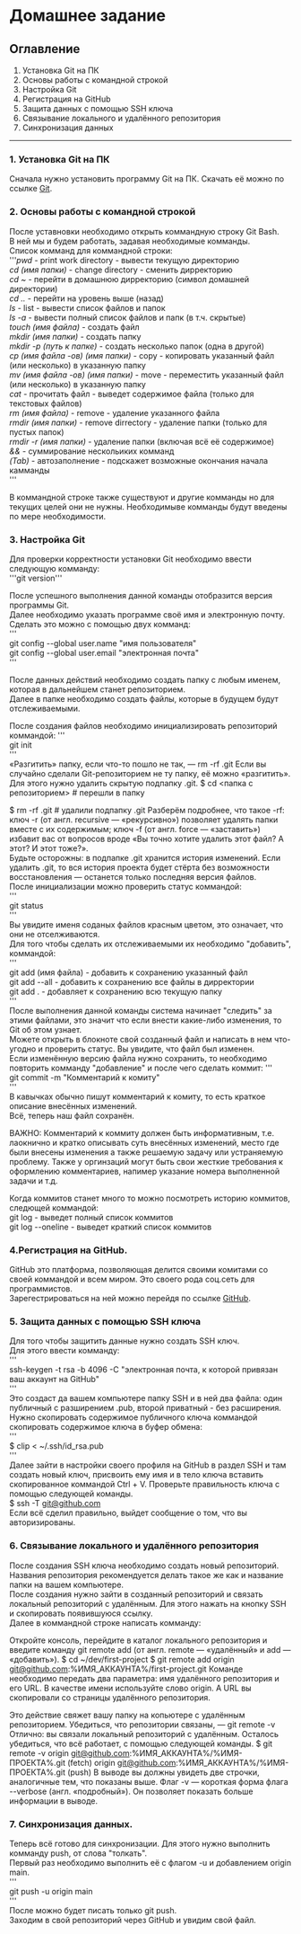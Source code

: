 # Домашнее задание  
## Оглавление  
1. Установка Git на ПК  
2. Основы работы с командной строкой  
3. Настройка Git  
4. Регистрация на GitHub  
5. Защита данных с помощью SSH ключа    
6. Связывание локального и удалённого репозитория    
7. Синхронизация данных  
---
### 1. Установка Git на ПК  

Сначала нужно установить программу Git на ПК. Скачать её можно по ссылке [Git](https://git-scm.com/download/win).  
  
### 2. Основы работы с командной строкой  
После уставновки необходимо открыть коммандную строку Git Bash.  
В ней мы и будем работать, задавая необходимые комманды.  
Список комманд для коммандной строки:  
'''*pwd* - print work directory - вывести текущую директорию  
*cd (имя папки)* - change directory - сменить дирректорию  
*cd ~* - перейти в домашнюю дирректорию (символ домашней директории)  
*cd ..* - перейти на уровень выше (назад)  
*ls* - list - вывести список файлов и папок  
*ls -a* - вывести полный список файлов и папк (в т.ч. скрытые)  
*touch (имя файла)* - создать файл  
*mkdir (имя папки)* - создать папку  
*mkdir -p (путь к папке)* - создать несколько папок (одна в другой)  
*cp (имя файла -ов) (имя папки)* - copy - копировать указанный файл (или несколько) в указанную папку  
*mv (имя файла -ов) (имя папки)* - move - переместить указанный файл (или несколько) в указанную папку  
*cat* - прочитать файл - выведет содержимое файла (только для текстовых файлов)  
*rm  (имя файла)* - remove - удаление указанного файла  
*rmdir (имя папки)* - remove dirrectory - удаление папки (только для пустых папок)  
*rmdir -r (имя папки)* - удаление папки (включая всё её содержимое)  
*&&* - суммирование нескольиких комманд  
*(Tab)* - автозаполнение - подскажет возможные окончания начала камманды  
'''  

В коммандной строке также существуют и другие комманды но для текущих целей они не нужны. Необходимыве комманды будут введены по мере необходимости.  
  
### 3. Настройка Git  
Для проверки корректности установки Git необходимо ввести следующую комманду:  
'''git version'''  

После успешного выполнения данной команды отобразится версия программы Git.  
Далее необходимо указать программе своё имя и электронную почту.  
Сделать это можно с помощью двух комманд:  
'''  
git config --global user.name "имя пользователя"  
git config --global user.email "электронная почта"  
'''  

После данных действий необходимо создать папку с любым именем, которая в дальнейшем станет репозиторием.  
Далее в папке необходимо создать файлы, которые в будущем будут отслеживаемыми.  
  
После создания файлов необходимо инициализировать репозиторий коммандой:
'''  
git init  
'''  
«Разгитить» папку, если что-то пошло не так, — rm -rf .git
Если вы случайно сделали Git-репозиторием не ту папку, её можно «разгитить». Для этого нужно удалить скрытую подпапку .git.
$ cd <папка с репозиторием> # перешли в папку

$ rm -rf .git # удалили подпапку .git 
Разберём подробнее, что такое -rf:
ключ -r (от англ. recursive — «рекурсивно») позволяет удалять папки вместе с их содержимым;
ключ -f (от англ. force — «заставить») избавит вас от вопросов вроде «Вы точно хотите удалить этот файл? А этот? И этот тоже?».  
Будьте осторожны: в подпапке .git хранится история изменений. Если удалить .git, то вся история проекта будет стёрта без возможности восстановления — останется только последняя версия файлов.  
После инициализации можно проверить статус коммандой:  
'''  
git status  
'''  
Вы увидите именя соданых файлов красным цветом, это означает, что они не отселживаются.  
Для того чтобы сделать их отслеживаемыми их необходимо "добавить", коммандой:  
'''  
git add (имя файла) - добавить к сохранению указанный файл  
git add --all - добавить к сохранению все файлы в дирректории  
git add . - добавляет к сохранению всю текущую папку  
'''  
После выполнения данной команды система начинает "следить" за этими файлами, это значит что если внести какие-либо изменения, то Git об этом узнает.  
Можете открыть в блокноте свой созданный файл и написать в нем что-угодно и проверить статус. Вы увидите, что файл был изменен.  
Если изменённую версию файла нужно сохранить, то необходимо повторить комманду "добавление" и после чего сделать коммит:
'''  
git commit -m "Комментарий к комиту"  
'''  
В кавычках обычно пишут комментарий к комиту, то есть краткое описание внесённых изменений.  
Всё, теперь наш файл сохранён.  

ВАЖНО: Комментарий к коммиту должен быть информативным, т.е. лаокнично и кратко описывать суть внесённых изменений, место где были внесены изменения а также решаемую задачу или устраняемую проблему. Также у оргинзаций могут быть свои жесткие требования к оформлению комментариев, напимер указание номера выполненной задачи и т.д.  

Когда коммитов станет много то можно посмотреть историю коммитов, следющей коммандой:  
git log - выведет полный список коммитов  
git log --oneline - выведет краткий список коммитов  
  
### 4.Регистрация на GitHub.  
GitHub это платформа, позволяющая делится своими комитами со своей коммандой и всем миром. Это своего рода соц.сеть для программистов.  
Зарегестрироваться на ней можно перейдя по ссылке [GitHub](https://github.com/). 
 
  
### 5. Защита данных с помощью SSH ключа  
Для того чтобы защитить данные нужно создать SSH ключ.  
Для этого ввести комманду:  
'''  
ssh-keygen -t rsa -b 4096 -C "электронная почта, к которой привязан ваш аккаунт на GitHub"  
'''  
Это создаст да вашем компьютере папку SSH и в ней два файла: один публичный с разширением .pub, второй приватный - без расширения.  
Нужно скопировать содержимое публичного ключа коммандой скопировать содержимое ключа в буфер обмена:  
'''  
$ clip < ~/.ssh/id_rsa.pub  
'''  
Далее зайти в настройки своего профиля на GitHub в раздел SSH и там создать новый ключ, присвоить ему имя и в тело ключа вставить скопированное коммандой Ctrl + V. 
Проверьте правильность ключа с помощью следующей команды.  
$ ssh -T git@github.com  
Если всё сделил правильно, выйдет сообщение о том, что вы авторизированы.  

### 6. Связывание локального и удалённого репозитория  
После создания SSH ключа необходимо создать новый репозиторий. Названия репозитория рекомендуется делать такое же как и название папки на вашем компьютере.  
После создания нужно зайти в созданный репозиторий и связать локальный репозиторий с удалённым. Для этого нажать на кнопку SSH и скопировать появившуюся ссылку.  
Далее в коммандной строке написать комманду:  

  Откройте консоль, перейдите в каталог локального репозитория и введите команду git remote add (от англ. remote — «удалённый» и add — «добавить»).
$ cd ~/dev/first-project
$ git remote add origin git@github.com:%ИМЯ_АККАУНТА%/first-project.git 
Команде необходимо передать два параметра: имя удалённого репозитория и его URL. В качестве имени используйте слово origin. А URL вы скопировали со страницы удалённого репозитория.

Это действие свяжет вашу папку на копьютере с удалённым репозиторием. 
Убедиться, что репозитории связаны, — git remote -v
Отлично: вы связали локальный репозиторий с удалённым. Осталось убедиться, что всё работает, с помощью следующей команды.
$ git remote -v
origin    git@github.com:%ИМЯ_АККАУНТА%/%ИМЯ-ПРОЕКТА%.git (fetch)
origin    git@github.com:%ИМЯ_АККАУНТА%/%ИМЯ-ПРОЕКТА%.git (push) 
В выводе вы должны увидеть две строчки, аналогичные тем, что показаны выше.
Флаг -v — короткая форма флага --verbose (англ. «подробный»). Он позволяет показать больше информации в выводе.

  
### 7. Синхронизация данных.  
Теперь всё готово для синхронизации. Для этого нужно выполнить комманду push, от слова "толкать".  
Первый раз необходимо выполнить её с флагом -u и добавлением origin main.  
'''  
git push -u origin main  
'''  
После можно будет писать только git push.  
Заходим в свой репозиторий через GitHub и увидим свой файл.
